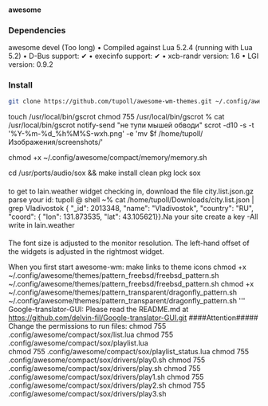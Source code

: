 #### awesome
### Dependencies

awesome devel (Too long)
 • Compiled against Lua 5.2.4 (running with Lua 5.2)
 • D-Bus support: ✔
 • execinfo support: ✔
 • xcb-randr version: 1.6
 • LGI version: 0.9.2

### Install

```bash
git clone https://github.com/tupoll/awesome-wm-themes.git ~/.config/awesome
```
touch /usr/local/bin/gscrot 
chmod 755 /usr/local/bin/gscrot
 % cat /usr/local/bin/gscrot
 notify-send "не тупи мышей обводи"
scrot -d10 -s -t '%Y-%m-%d_%h%M%S-$wx$h.png' -e 'mv $f /home/tupoll/Изображения/screenshots/'

chmod +x ~/.config/awesome/compact/memory/memory.sh

cd /usr/ports/audio/sox && make install clean
pkg lock sox

####
to get to lain.weather widget checking in, download the file city.list.json.gz parse your id:
tupoll @ shell ~% cat /home/tupoll/Downloads/city.list.json | grep Vladivostok
{ "_id": 2013348, "name": "Vladivostok", "country": "RU", "coord": { "lon": 131.873535, "lat": 43.105621}}.Na your site create a key -All write in lain.weather
####
The font size is adjusted to the monitor resolution. The left-hand offset of the widgets is adjusted in the rightmost widget.

When you first start awesome-wm:
make links to theme icons
chmod +x ~/.config/awesome/themes/pattern_freebsd/freebsd_pattern.sh
~/.config/awesome/themes/pattern_freebsd/freebsd_pattern.sh
chmod +x ~/.config/awesome/themes/pattern_transparent/dragonfly_pattern.sh
~/.config/awesome/themes/pattern_transparent/dragonfly_pattern.sh
'''
Google-translator-GUI:
Please read the README.md at https://github.com/delvin-fil/Google-translator-GUI.git
 ####Attention#####
Change the permissions to run files:
chmod 755 .config/awesome/compact/sox/list.lua
chmod 755 .config/awesome/compact/sox/playlist.lua    
chmod 755 .config/awesome/compact/sox/playlist_status.lua
chmod 755 .config/awesome/compact/sox/drivers/play0.sh
chmod 755 .config/awesome/compact/sox/drivers/play.sh 
chmod 755 .config/awesome/compact/sox/drivers/play1.sh
chmod 755 .config/awesome/compact/sox/drivers/play2.sh
chmod 755 .config/awesome/compact/sox/drivers/play3.sh
